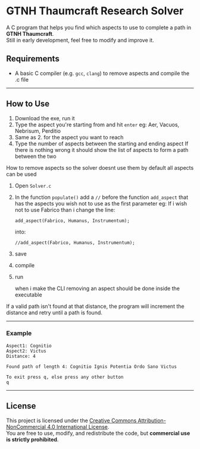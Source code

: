 # GTNH Thaumcraft Research Solver

A  C program that helps you find which aspects to use to complete a path in **GTNH Thaumcraft**.  
Still in early development, feel free to modify and improve it.

## Requirements

- A basic C compiler (e.g. `gcc`, `clang`)
  to remove aspects and compile the .c file

---

## How to Use

1. Download the exe, run it
2. Type the aspect you're starting from and hit `enter` eg: Aer, Vacuos, Nebrisum, Perditio
3. Same as 2. for the aspect you want to reach
4. Type the number of aspects between the starting and ending aspect
   If there is nothing wrong it should show the list of aspects to form a path between the two


How to remove aspects so the solver doesnt use them
by default all aspects can be used

1. Open `Solver.c`
2. In the function `populate()` add a `//` before the function `add_aspect` that has the aspects you wish not to use as the first parameter
   eg:
   If i wish not to use Fabrico than i change the line:
   ```
   add_aspect(Fabrico, Humanus, Instrumentum);
   ```
   into:
   ```
   //add_aspect(Fabrico, Humanus, Instrumentum);
   ```
4. save
5. compile
6. run

   when i make the CLI removing an aspect should be done inside the executable

   

If a valid path isn't found at that distance, the program will increment the distance and retry until a path is found.

---

### Example

```
Aspect1: Cognitio
Aspect2: Victus
Distance: 4

Found path of length 4: Cognitio Ignis Potentia Ordo Sano Victus

To exit press q, else press any other button
q

```
---

## License

This project is licensed under the [Creative Commons Attribution-NonCommercial 4.0 International License](https://creativecommons.org/licenses/by-nc/4.0/).  
You are free to use, modify, and redistribute the code, but **commercial use is strictly prohibited**.
